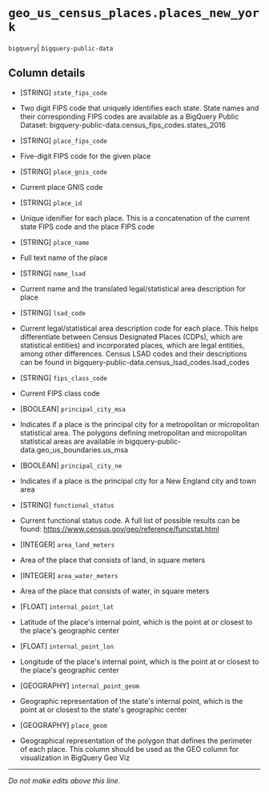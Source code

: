 # `geo_us_census_places.places_new_york`
`bigquery`| `bigquery-public-data`

## Column details
* [STRING]    `state_fips_code`
 - Two digit FIPS code that uniquely identifies each state. State names and their corresponding FIPS codes are available as a BigQuery Public Dataset: bigquery-public-data.census_fips_codes.states_2016
* [STRING]    `place_fips_code`
 - Five-digit FIPS code for the given place
* [STRING]    `place_gnis_code`
 - Current place GNIS code
* [STRING]    `place_id`
 - Unique idenifier for each place. This is a concatenation of the current state FIPS code and the place FIPS code
* [STRING]    `place_name`
 - Full text name of the place
* [STRING]    `name_lsad`
 - Current name and the translated legal/statistical area description for place
* [STRING]    `lsad_code`
 - Current legal/statistical area description code for each place. This helps differentiate between Census Designated Places (CDPs), which are statistical entities) and incorporated places, which are legal entities, among other differences. Census LSAD codes and their descriptions can be found in bigquery-public-data.census_lsad_codes.lsad_codes
* [STRING]    `fips_class_code`
 - Current FIPS class code
* [BOOLEAN]   `principal_city_msa`
 - Indicates if a place is the principal city for a metropolitan or micropolitan statistical area. The polygons defining metropolitan and micropolitan statistical areas are available in bigquery-public-data.geo_us_boundaries.us_msa 
* [BOOLEAN]   `principal_city_ne`
 - Indicates if a place is the principal city for a New England city and town area
* [STRING]    `functional_status`
 - Current functional status code. A full list of possible results can be found: https://www.census.gov/geo/reference/funcstat.html
* [INTEGER]   `area_land_meters`
 - Area of the place that consists of land, in square meters
* [INTEGER]   `area_water_meters`
 - Area of the place that consists of water, in square meters
* [FLOAT]     `internal_point_lat`
 - Latitude of the place's internal point, which is the point at or closest to the place's geographic center
* [FLOAT]     `internal_point_lon`
 - Longitude of the place's internal point, which is the point at or closest to the place's geographic center
* [GEOGRAPHY] `internal_point_geom`
 - Geographic representation of the state's internal point, which is the point at or closest to the state's geographic center
* [GEOGRAPHY] `place_geom`
 - Geographical representation of the polygon that defines the perimeter of each place. This column should be used as the GEO column for visualization in BigQuery Geo Viz

-------------------------------------------------------------------------------
*Do not make edits above this line.*
